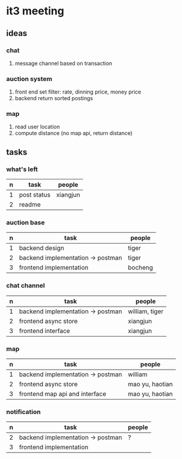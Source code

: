 # it3 meeting

## ideas

### chat

1. message channel based on transaction

### auction system

1. front end set filter: rate, dinning price, money price
2. backend return sorted postings

### map

1. read user location
2. compute distance (no map api, return distance)

## tasks

### what's left

| n   | task        | people   |
| --- | ----------- | -------- |
| 1   | post status | xiangjun |
| 2   | readme      |

### auction base

| n   | task                              | people  |
| --- | --------------------------------- | ------- |
| 1   | backend design                    | tiger   |
| 2   | backend implementation -> postman | tiger   |
| 3   | frontend implementation           | bocheng |

### chat channel

| n   | task                              | people         |
| --- | --------------------------------- | -------------- |
| 1   | backend implementation -> postman | william, tiger |
| 2   | frontend async store              | xiangjun       |
| 3   | frontend interface                | xiangjun       |

### map

| n   | task                              | people          |
| --- | --------------------------------- | --------------- |
| 1   | backend implementation -> postman | william         |
| 2   | frontend async store              | mao yu, haotian |
| 3   | frontend map api and interface    | mao yu, haotian |

### notification

| n   | task                              | people |
| --- | --------------------------------- | ------ |
| 2   | backend implementation -> postman | ?      |
| 3   | frontend implementation           |
